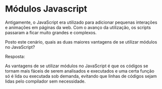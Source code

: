 # Módulos Javascript

Antigamente, o JavaScript era utilizado para adicionar pequenas interações e animações em páginas da web. Com o avanço da utilização, os scripts passaram a ficar muito grandes e complexos.

Posto este cenário, quais as duas maiores vantagens de se utilizar módulos no JavaScript?

Resposta:

As vantagens de se utilizar módulos no JavaScript é que os códigos se tornam mais fáceis de serem analisados e executados e uma certa função só é lida ou executada sob demanda, evitando que linhas de códigos sejam lidas pelo compilador sem necessidade.
